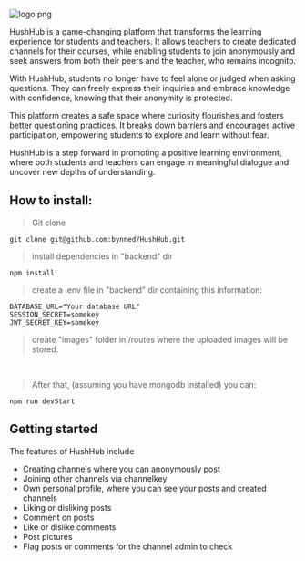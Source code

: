 ![logo png](https://github.com/bynned/HushHub/assets/99414068/f5242a06-bfe1-466d-9811-4a48b5231592)

HushHub is a game-changing platform that transforms the learning experience for students and teachers. It allows teachers to create dedicated channels for their courses, while enabling students to join anonymously and seek answers from both their peers and the teacher, who remains incognito.

With HushHub, students no longer have to feel alone or judged when asking questions. They can freely express their inquiries and embrace knowledge with confidence, knowing that their anonymity is protected.

This platform creates a safe space where curiosity flourishes and fosters better questioning practices. It breaks down barriers and encourages active participation, empowering students to explore and learn without fear.

HushHub is a step forward in promoting a positive learning environment, where both students and teachers can engage in meaningful dialogue and uncover new depths of understanding.

## How to install:
>Git clone
```
git clone git@github.com:bynned/HushHub.git
```
>install dependencies in "backend" dir
```
npm install
```
>create a .env file in "backend" dir containing this information:
```
DATABASE_URL="Your database URL"
SESSION_SECRET=somekey
JWT_SECRET_KEY=somekey

```
>create "images" folder in /routes where the uploaded images will be stored.
<br />

>After that, (assuming you have mongodb installed) you can:
```
npm run devStart
```

## Getting started

The features of HushHub include
  - Creating channels where you can anonymously post
  - Joining other channels via channelkey
  - Own personal profile, where you can see your posts and created channels
  - Liking or disliking posts
  - Comment on posts
  - Like or dislike comments
  - Post pictures
  - Flag posts or comments for the channel admin to check





